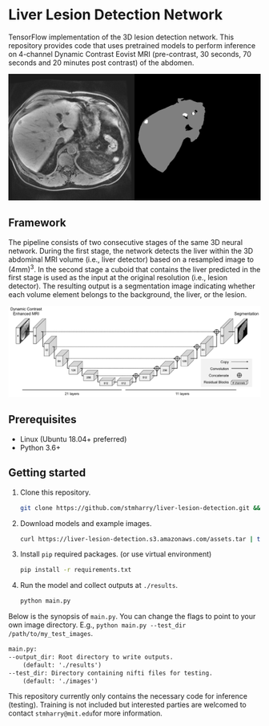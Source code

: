 # Liver Lesion Detection Network

TensorFlow implementation of the 3D lesion detection network. This repository provides code that uses pretrained models to perform inference on 4-channel Dynamic Contrast Eovist MRI (pre-contrast, 30 seconds, 70 seconds and 20 minutes post contrast) of the abdomen.

<img src="assets/demo.png" width="800px"/>

## Framework
The pipeline consists of two consecutive stages of the same 3D neural network. During the first stage, the network detects the liver within the 3D abdominal MRI volume (i.e., liver detector) based on a resampled image to (4mm)<sup>3</sup>. In the second stage a cuboid that contains the liver predicted in the first stage is used as the input at the original resolution (i.e., lesion detector). The resulting output is a segmentation image indicating whether each volume element belongs to the background, the liver, or the lesion.

<img src="assets/model.png" width="800px"/>

## Prerequisites
- Linux (Ubuntu 18.04+ preferred)
- Python 3.6+

## Getting started
1. Clone this repository.
    ```bash
    git clone https://github.com/stmharry/liver-lesion-detection.git && cd liver-lesion-detection
    ```

2. Download models and example images.
    ```bash
    curl https://liver-lesion-detection.s3.amazonaws.com/assets.tar | tar -x -C .
    ```

3. Install `pip` required packages. (or use virtual environment)
    ```bash
    pip install -r requirements.txt
    ```

4. Run the model and collect outputs at `./results`.
    ```bash
    python main.py 
    ```

Below is the synopsis of `main.py`. You can change the flags to point to your own image directory. E.g., `python main.py --test_dir /path/to/my_test_images`.
```
main.py:
--output_dir: Root directory to write outputs.
    (default: './results')
--test_dir: Directory containing nifti files for testing.
    (default: './images')
```

This repository currently only contains the necessary code for inference (testing). Training is not included but interested parties are welcomed to contact `stmharry@mit.edu`for more information.
